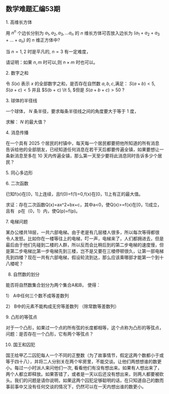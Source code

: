 ## 数学难题汇编53期

1. 高维长方体

用 $n^n$ 个边长分别为 $a_1,a_2,a_3,...a_n$ 的 $n$ 维长方体可否放入边长为 $(a_1+a_2+a_3+...+a_n)$ 的 $n$ 维正方体中?

当 $n=1,2$ 时是平凡的, $n=3$ 有一定难度，

请证明：如果 $n,m$ 时可以,则 $n\times m$ 时也可以。

2. 数字之和

令 $S(x)$ 表示 $x$ 的全部数字之和，是否存在自然数 $a,b,c,$满足： $S(a + b) \lt 5,S(a + c) \lt 5$ 并且 $S(b + c) \lt 5, $但是 $S(a + b+ c) \gt 50$ ?

3. 球体的半径线

一个球体， $N$ 条半径，要求每条半径线之间的角度要大于等于 $1$ 度，

求解： $N$ 的最大值？



4. 消息传播

在一个具有 $2025$ 个居民的村镇中，每天每一个居民都要把他所知道的所有消息告诉给他的全部朋友，已经知道任何消息在若干天后都要传遍全镇，如果要想让一条新消息至多在 $10$ 天内传遍全镇，那么第一天至少要将此消息同时告诉多少个居民？

5. 同心多边形


6. 二次函数

已知f(x)在[0，1]上连续，且f(0)=f(1)=0,f(x)在[0，1]上有正的最大值。

求证：存在二次函数Q(x)=ax^2+bx+c，其中a<0，使Q(x)>=f(x)在[0，1]成立，且有   p在（0，1）内，使Q(p)=f(p)。

7. 电梯问题

某办公楼共18层，一共六部电梯。由于老是有几层楼人很多，所以每次等得都很令人发怒。比如你在一楼等往上的电梯，叮一声，电梯来了，人们都拥进去，但是最后由于他们先碰到二楼的人群，所以反而会比稍后到的第二步电梯的速度慢，但是第二步电梯比第一步电梯先到三楼，岂不是又要在三楼停顿很久，让第一部电梯先到四楼？现在一共有六部电梯，假设轮流到达，那么应该乘哪部才能第一个到十八楼呢？

8. 自然数的划分

能否将自然数集合划分为两个集合A和B， 使得：

1） A中任何三个数不成等差数列

2） B中的元素不能构成无穷等差数列 （除常数等差数列）

9. 凸形的等弦点

对于一个凸形，如果过一个点的所有弦的长度都相等，这个点称为凸形的等弦点，问题：是否存在一个凸形，它有两个等弦点？

10. 国王和囚犯

国王给甲乙二囚犯每人一个不同的正整数（为了故事情节，假定这两个数都小于或等于四十八），并将二人分别关在两个牢房里，不能交谈。让他们两想想谁的数更小。每过一小时派人来问他们一次, 看看他们有没有想出来。如果有人想出来了，两个人都立即释放。如果答错了，或者是一天以后还没有想出来，则两人都要被砍头。我们的问题是请你说明，如果这两个囚犯足够聪明的话，在只知道自己的数而事前事中又没有任何交谈的情况下，仍然可以在一天内想出谁的数更小。

